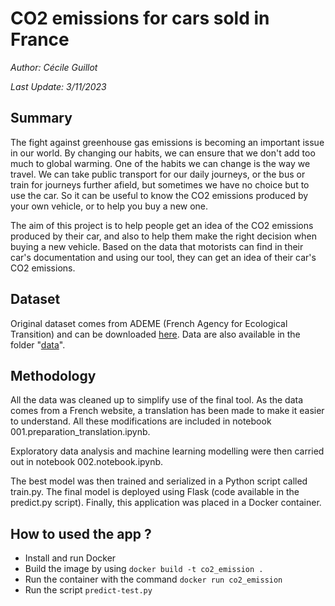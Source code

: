 # CO2 emissions for cars sold in France

*Author: Cécile Guillot*

*Last Update: 3/11/2023*

## Summary

The fight against greenhouse gas emissions is becoming an important issue in our world. By changing our habits, we can ensure that we don't add too much to global warming. One of the habits we can change is the way we travel. We can take public transport for our daily journeys, or the bus or train for journeys further afield, but sometimes we have no choice but to use the car. So it can be useful to know the CO2 emissions produced by your own vehicle, or to help you buy a new one.

The aim of this project is to help people get an idea of the CO2 emissions produced by their car, and also to help them make the right decision when buying a new vehicle. Based on the data that motorists can find in their car's documentation and using our tool, they can get an idea of their car's CO2 emissions.


## Dataset

Original dataset comes from ADEME (French Agency for Ecological Transition) and can be downloaded [here](https://data.ademe.fr/datasets/ademe-car-labelling). Data are also available in the folder "[data](https://github.com/cecilegltslmcs/car_co2_emission/tree/main/data)".

## Methodology

All the data was cleaned up to simplify use of the final tool. As the data comes from a French website, a translation has been made to make it easier to understand. All these modifications are included in notebook 001.preparation_translation.ipynb.

Exploratory data analysis and machine learning modelling were then carried out in notebook 002.notebook.ipynb.

The best model was then trained and serialized in a Python script called train.py. The final model is deployed using Flask (code available in the predict.py script). Finally, this application was placed in a Docker container.

## How to used the app ?

- Install and run Docker
- Build the image by using `docker build -t co2_emission .`
- Run the container with the command `docker run co2_emission`
- Run the script `predict-test.py`